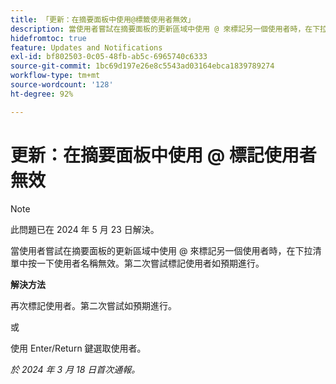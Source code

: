 ```yaml
---
title: 「更新：在摘要面板中使用@標籤使用者無效」
description: 當使用者嘗試在摘要面板的更新區域中使用 @ 來標記另一個使用者時，在下拉清單中按一下使用者名稱無效。第二次嘗試標記使用者如預期進行。
hidefromtoc: true
feature: Updates and Notifications
exl-id: bf802503-0c05-48fb-ab5c-6965740c6333
source-git-commit: 1bc69d197e26e8c5543ad03164ebca1839789274
workflow-type: tm+mt
source-wordcount: '128'
ht-degree: 92%

---
```


# 更新：在摘要面板中使用 @ 標記使用者無效

>[!NOTE]
>
>此問題已在 2024 年 5 月 23 日解決。

當使用者嘗試在摘要面板的更新區域中使用 @ 來標記另一個使用者時，在下拉清單中按一下使用者名稱無效。第二次嘗試標記使用者如預期進行。

**解決方法**

再次標記使用者。第二次嘗試如預期進行。

或

使用 Enter/Return 鍵選取使用者。

_於 2024 年 3 月 18 日首次通報。_
